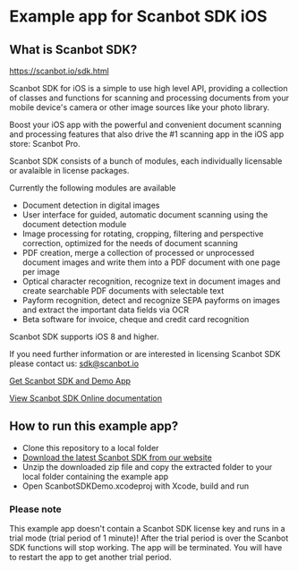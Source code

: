 # Example app for Scanbot SDK iOS

## What is Scanbot SDK?

https://scanbot.io/sdk.html

Scanbot SDK for iOS is a simple to use high level API, providing a collection of classes and functions
for scanning and processing documents from your mobile device's camera or other image sources like your photo library.

Boost your iOS app with the powerful and convenient document scanning and processing features that also drive the #1
scanning app in the iOS app store: Scanbot Pro.

Scanbot SDK consists of a bunch of modules, each individually licensable or avalaible in license packages.

Currently the following modules are available
- Document detection in digital images
- User interface for guided, automatic document scanning using the document detection module
- Image processing for rotating, cropping, filtering and perspective correction, optimized for the needs of document
scanning
- PDF creation, merge a collection of processed or unprocessed document images and write them into a PDF document with
one page per image
- Optical character recognition, recognize text in document images and create searchable PDF documents with
selectable text
- Payform recognition, detect and recognize SEPA payforms on images and extract the important data fields via OCR
- Beta software for invoice, cheque and credit card recognition

Scanbot SDK supports iOS 8 and higher.

If you need further information or are interested in licensing Scanbot SDK please contact us: sdk@scanbot.io

[Get Scanbot SDK and Demo App](https://scanbot.io/sdk.html)

[View Scanbot SDK Online documentation](https://scanbotsdk.github.io/documentation/ios/)



## How to run this example app?

- Clone this repository to a local folder
- [Download the latest Scanbot SDK from our website](https://scanbot.io/sdk.html)
- Unzip the downloaded zip file and copy the extracted <ScanbotSDK> folder to your local folder containing the example app
- Open ScanbotSDKDemo.xcodeproj with Xcode, build and run


### Please note

This example app doesn't contain a Scanbot SDK license key and runs in a trial mode (trial period of 1 minute)!
After the trial period is over the Scanbot SDK functions will stop working. The app will be terminated.
You will have to restart the app to get another trial period.

